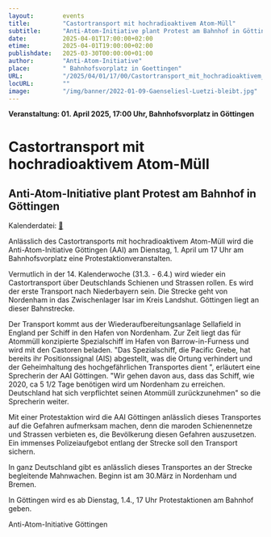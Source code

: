 ```yaml
---
layout:        events
title:         "Castortransport mit hochradioaktivem Atom-Müll"
subtitle:      "Anti-Atom-Initiative plant Protest am Bahnhof in Göttingen"
date:          2025-04-01T17:00:00+02:00
etime:         2025-04-01T19:00:00+02:00
publishdate:   2025-03-30T00:00:00+01:00
author:        "Anti-Atom-Initiative"
place:         " Bahnhofsvorplatz in Goettingen"
URL:           "/2025/04/01/17/00/Castortransport_mit_hochradioaktivem_Atom-Muell"
locURL:        ""
image:         "/img/banner/2022-01-09-Gaenseliesl-Luetzi-bleibt.jpg"
---
```


**Veranstaltung: 01. April 2025, 17:00 Uhr,  Bahnhofsvorplatz in Göttingen**

Castortransport mit hochradioaktivem Atom-Müll
===========

Anti-Atom-Initiative plant Protest am Bahnhof in Göttingen
-----------


Kalenderdatei: [📆](/ics/2025-04-01_17-00_castortransport_mit_hochradioaktivem_atom-muell.ics)

Anlässlich des Castortransports mit hochradioaktivem Atom-Müll wird die Anti-Atom-Initiative Göttingen (AAI) am Dienstag, 1. April um 17 Uhr am Bahnhofsvorplatz eine Protestaktionveranstalten.

 

Vermutlich in der 14. Kalenderwoche (31.3. - 6.4.) wird wieder ein Castortransport über Deutschlands Schienen und Strassen rollen. Es wird der erste Transport nach Niederbayern sein. Die Strecke geht von Nordenham in das Zwischenlager Isar im Kreis Landshut. Göttingen liegt an dieser Bahnstrecke.

 

Der Transport kommt aus der Wiederaufbereitungsanlage Sellafield in England per Schiff in den Hafen von Nordenham. Zur Zeit liegt das für Atommüll konzipierte Spezialschiff im Hafen von Barrow-in-Furness und wird mit den Castoren beladen.
"Das Spezialschiff, die Pacific Grebe, hat bereits ihr Positionssignal (AIS) abgestellt, was die Ortung verhindert und der Geheimhaltung des hochgefährlichen Transportes dient ", erläutert eine Sprecherin der AAI Göttingen. "Wir gehen davon aus, dass das Schiff, wie 2020, ca 5 1/2 Tage benötigen wird um Nordenham zu erreichen. Deutschland hat sich verpflichtet seinen Atommüll zurückzunehmen" so die Sprecherin weiter.

 

Mit einer Protestaktion wird die AAI Göttingen anlässlich dieses Transportes auf die Gefahren aufmerksam machen, denn die maroden Schienennetze und Strassen verbieten es, die Bevölkerung diesen Gefahren auszusetzen. Ein immenses Polizeiaufgebot entlang der Strecke soll den Transport sichern.

In ganz Deutschland gibt es anlässlich dieses Transportes an der Strecke begleitende Mahnwachen. Beginn ist am 30.März in Nordenham und Bremen.

 

In Göttingen wird es ab Dienstag, 1.4., 17 Uhr Protestaktionen am Bahnhof geben.

Anti-Atom-Initiative Göttingen


